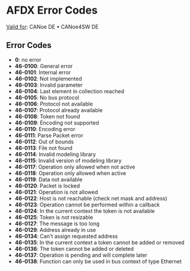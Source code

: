 # AFDX Error Codes

[Valid for](../../Shared/FeatureAvailability.md):  CANoe DE • CANoe4SW DE

## Error Codes

- **0**: no error
- **46-0100**: General error
- **46-0101**: Internal error
- **46-0102**: Not implemented
- **46-0103**: Invalid parameter
- **46-0104**: Last element in collection reached
- **46-0105**: No bus protocol
- **46-0106**: Protocol not available
- **46-0107**: Protocol already available
- **46-0108**: Token not found
- **46-0109**: Encoding not supported
- **46-0110**: Encoding error
- **46-0111**: Parse Packet error
- **46-0112**: Out of bounds
- **46-0113**: File not found
- **46-0114**: Invalid modeling library
- **46-0115**: Invalid version of modeling library
- **46-0117**: Operation only allowed when not active
- **46-0118**: Operation only allowed when active
- **46-0119**: Data not available
- **46-0120**: Packet is locked
- **46-0121**: Operation is not allowed
- **46-0122**: Host is not reachable (check net mask and address)
- **46-0123**: Operation cannot be performed within a callback
- **46-0124**: In the current context the token is not available
- **46-0125**: Token is not resizable
- **46-0127**: The message is too long
- **46-0129**: Address already in use
- **46-0134**: Can't assign requested address
- **46-0135**: In the current context a token cannot be added or removed
- **46-0136**: The token cannot be added or deleted
- **46-0137**: Operation is pending and will complete later
- **46-0138**: Function can only be used in bus context of type Ethernet
